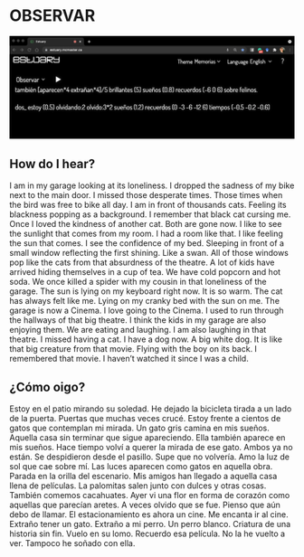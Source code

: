 # OBSERVAR

![MEMORIAS'S IMAGE](/img/observarSyntax.jpg)

## How do I hear?

I am in my garage looking at its loneliness. I dropped the sadness of my bike next to the main door. I missed those desperate times. Those times when the bird was free to bike all day. I am in front of thousands cats. Feeling its blackness popping as a background. I remember that black cat cursing me. Once I loved the kindness of another cat. Both are gone now. I like to see the sunlight that comes from my room. I had a room like that. I like feeling the sun that comes. I see the confidence of my bed. Sleeping in front of a small window reflecting the first shining. Like a swan. All of those windows pop like the cats from that absurdness of the theatre. A lot of kids have arrived hiding themselves in a cup of tea. We have cold popcorn and hot soda. We once killed a spider with my cousin in that loneliness of the garage. The sun is lying on my keyboard right now. It is so warm. The cat has always felt like me. Lying on my cranky bed with the sun on me. The garage is now a Cinema. I love going to the Cinema. I used to run through the hallways of that big theatre. I think the kids in my garage are also enjoying them. We are eating and laughing. I am also laughing in that theatre. I missed having a cat. I have a dog now. A big white dog. It is like that big creature from that movie. Flying with the boy on its back. I remembered that movie. I haven’t watched it since I was a child. <br/>

## ¿Cómo oigo?

Estoy en el patio mirando su soledad. He dejado la bicicleta tirada a un lado de la puerta. Puertas que muchas veces crucé. Estoy frente a cientos de gatos que contemplan mi mirada. Un gato gris camina en mis sueños. Aquella casa sin terminar que sigue apareciendo. Ella también aparece en mis sueños. Hace tiempo volví a querer la mirada de ese gato. Ambos ya no están. Se despidieron desde el pasillo. Supe que no volvería. Amo la luz de sol que cae sobre mí. Las luces aparecen como gatos en aquella obra. Parada en la orilla del escenario. Mis amigos han llegado a aquella casa llena de películas. La palomitas salen junto con dulces y otras cosas. También comemos cacahuates. Ayer vi una flor en forma de corazón como aquellas que parecían aretes. A veces olvido que se fue. Pienso que aún debo de llamar. El estacionamiento es ahora un cine. Me encanta ir al cine. Extraño tener un gato. Extraño a mi perro. Un perro blanco. Criatura de una historia sin fin. Vuelo en su lomo. Recuerdo esa película. No la he vuelto a ver. Tampoco he soñado con ella. <br/>
